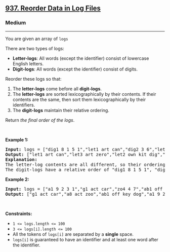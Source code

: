 <h2><a href="https://leetcode.com/problems/reorder-data-in-log-files/">937. Reorder Data in Log Files</a></h2><h3>Medium</h3><hr><div><p><font papago-id="1" papago-translate="translated">You are given an array of </font><code>logs</code></p>

<p papago-id="0" papago-translate="translated">There are two types of logs:</p>

<ul>
	<li papago-id="11" papago-translate="cached"><b papago-id="11-0">Letter-logs</b>: All words (except the identifier) consist of lowercase English letters.</li>
	<li papago-id="12" papago-translate="cached"><strong papago-id="12-0">Digit-logs</strong>: All words (except the identifier) consist of digits.</li>
</ul>

<p papago-id="13" papago-translate="translated">Reorder these logs so that:</p>

<ol>
	<li papago-id="14" papago-translate="cached">The <strong papago-id="14-1">letter-logs</strong> come before all <strong papago-id="14-3">digit-logs</strong>.</li>
	<li papago-id="15" papago-translate="cached">The <strong papago-id="15-1">letter-logs</strong> are sorted lexicographically by their contents. If their contents are the same, then sort them lexicographically by their identifiers.</li>
	<li papago-id="16" papago-translate="cached">The <strong papago-id="16-1">digit-logs</strong> maintain their relative ordering.</li>
</ol>

<p papago-id="17" papago-translate="cached">Return <em papago-id="17-1">the final order of the logs</em>.</p>

<p>&nbsp;</p>
<p><strong papago-id="18" papago-translate="translated">Example 1:</strong></p>

<pre papago-id="19" papago-translate="cached"><strong papago-id="19-0">Input:</strong> logs = ["dig1 8 1 5 1","let1 art can","dig2 3 6","let2 own kit dig","let3 art zero"]
<strong papago-id="19-2">Output:</strong> ["let1 art can","let3 art zero","let2 own kit dig","dig1 8 1 5 1","dig2 3 6"]
<strong papago-id="19-4">Explanation:</strong>
The letter-log contents are all different, so their ordering is "art can", "art zero", "own kit dig".
The digit-logs have a relative order of "dig1 8 1 5 1", "dig2 3 6".
</pre>

<p><strong papago-id="20" papago-translate="translated">Example 2:</strong></p>

<pre papago-id="0" papago-translate="cached"><strong papago-id="0-0">Input:</strong> logs = ["a1 9 2 3 1","g1 act car","zo4 4 7","ab1 off key dog","a8 act zoo"]
<strong papago-id="0-2">Output:</strong> ["g1 act car","a8 act zoo","ab1 off key dog","a1 9 2 3 1","zo4 4 7"]
</pre>

<p>&nbsp;</p>
<p><strong>Constraints:</strong></p>

<ul>
	<li><code>1 &lt;= logs.length &lt;= 100</code></li>
	<li><code>3 &lt;= logs[i].length &lt;= 100</code></li>
	<li><font>All the tokens of </font><code>logs[i]</code><font> are separated by a <strong papago-id="3-1">single</strong> space.</font></li>
	<li><code>logs[i]</code><font> is guaranteed to have an identifier and at least one word after the identifier.</font></li>
</ul>
</div>